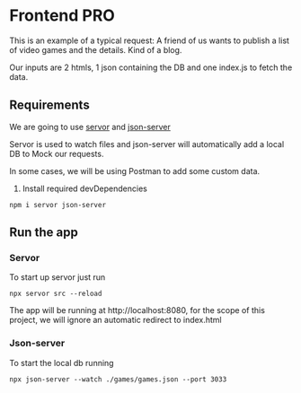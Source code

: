 # Frontend PRO

This is an example of a typical request: A friend of us wants to publish a list of video games and the details. Kind of a blog.

Our inputs are 2 htmls, 1 json containing the DB and one index.js to fetch the data.

## Requirements

We are going to use [servor](https://www.npmjs.com/package/servor) and [json-server](https://www.npmjs.com/package/json-server)

Servor is used to watch files and json-server will automatically add a local DB to Mock our requests.

In some cases, we will be using Postman to add some custom data.

1. Install required devDependencies
```
npm i servor json-server
```

## Run the app

### Servor
To start up servor just run
```
npx servor src --reload
```

The app will be running at http://localhost:8080, for the scope of this project, we will ignore an automatic redirect to index.html

### Json-server
To start the local db running
```
npx json-server --watch ./games/games.json --port 3033
```
